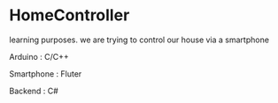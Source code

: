 # HomeController
learning purposes. we are trying to control our house via a smartphone

Arduino     : C/C++

Smartphone  : Fluter

Backend     : C#
